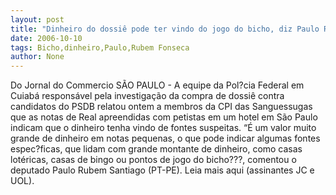 ```yaml
---
layout: post
title: "Dinheiro do dossiê pode ter vindo do jogo do bicho, diz Paulo Rubem"
date: 2006-10-10
tags: Bicho,dinheiro,Paulo,Rubem Fonseca
author: None
---
```

Do Jornal do Commercio
SÃO PAULO - A equipe da Pol?cia Federal em Cuiabá responsável pela investigação da compra de dossiê contra candidatos do PSDB relatou ontem a membros da CPI das Sanguessugas que as notas de Real apreendidas com petistas em um hotel em São Paulo indicam que o dinheiro tenha vindo de fontes suspeitas. 
“É um valor muito grande de dinheiro em notas pequenas, o que pode indicar algumas fontes espec?ficas, que lidam com grande montante de dinheiro, como casas lotéricas, casas de bingo ou pontos de jogo do bicho???, comentou o deputado Paulo Rubem Santiago (PT-PE).
Leia mais aqui (assinantes JC e UOL). 